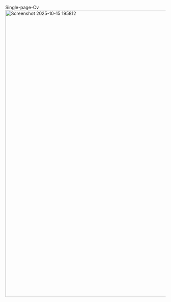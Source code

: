 Single-page-Cv
<img width="843" height="900" alt="Screenshot 2025-10-15 195812" src="https://github.com/user-attachments/assets/28fa9e52-ecff-46b0-b368-7a9b296f22a2" />
